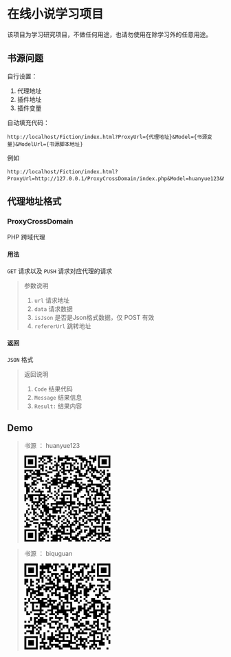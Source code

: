 # 在线小说学习项目

该项目为学习研究项目，不做任何用途，也请勿使用在除学习外的任意用途。

## 书源问题

自行设置：

1.  代理地址
1.  插件地址
1.  插件变量

自动填充代码：

    http://localhost/Fiction/index.html?ProxyUrl={代理地址}&Model={书源变量}&ModelUrl={书源脚本地址}
    
例如

    http://localhost/Fiction/index.html?ProxyUrl=http://127.0.0.1/ProxyCrossDomain/index.php&Model=huanyue123&ModelUrl=http://127.0.0.1/Fiction/JavaScript/model/huanyue123.js
  
   
## 代理地址格式

### ProxyCrossDomain

PHP 跨域代理

#### 用法

`GET` 请求以及 `PUSH` 请求对应代理的请求

> 参数说明
> 1. `url` 请求地址
> 1. `data` 请求数据
> 1. `isJson` 是否是Json格式数据，仅 POST 有效
> 1. `refererUrl` 跳转地址
> 

#### 返回

`JSON` 格式

> 返回说明
> 1. `Code` 结果代码
> 1. `Message` 结果信息
> 1. `Result:` 结果内容


## Demo 

> 书源 ： huanyue123
> 
> ![测试网站](images/Qr_huanyue123.png)

> 书源 ： biquguan
>
> ![测试网站](images/Qr_biquguan.png)